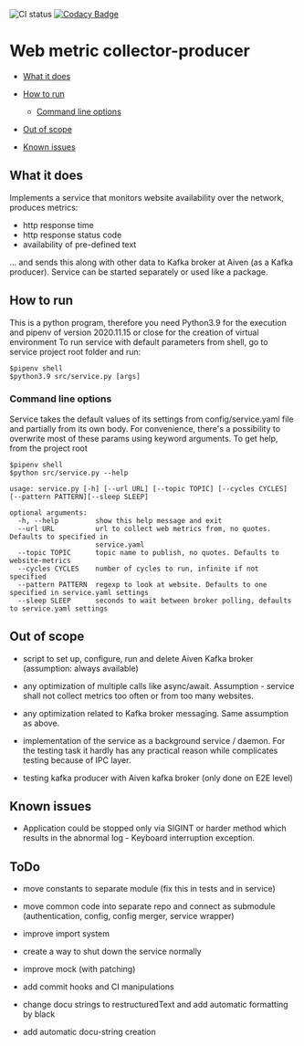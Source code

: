 ![CI status](https://github.com/ssichynskyi/web_metric_collection/actions/workflows/run_checks_and_tests.yml/badge.svg)
[![Codacy Badge](https://app.codacy.com/project/badge/Grade/c88e5519a03f4fccb996837298f43f7d)](https://www.codacy.com/gh/ssichynskyi/web_metric_collection/dashboard?utm_source=github.com&amp;utm_medium=referral&amp;utm_content=ssichynskyi/web_metric_collection&amp;utm_campaign=Badge_Grade)
# Web metric collector-producer

- [What it does](#what-it-does)

- [How to run](#how-to-run)
  - [Command line options](#command-line-options)

- [Out of scope](#out-of-scope)

- [Known issues](#known-issues)

## What it does
Implements a service that monitors website availability over the network, produces metrics:
- http response time
- http response status code
- availability of pre-defined text

... and sends this along with other data to Kafka broker at Aiven (as a Kafka producer).
Service can be started separately or used like a package.

## How to run
This is a python program, therefore you need Python3.9 for the execution and pipenv of version 2020.11.15 or close
for the creation of virtual environment
To run service with default parameters from shell, go to service project root folder and run:
```console
$pipenv shell
$python3.9 src/service.py [args]
```

### Command line options
Service takes the default values of its settings from config/service.yaml file and partially from its own body.
For convenience, there's a possibility to overwrite most of these params using keyword arguments.
To get help, from the project root
```console
$pipenv shell
$python src/service.py --help

usage: service.py [-h] [--url URL] [--topic TOPIC] [--cycles CYCLES] [--pattern PATTERN][--sleep SLEEP]

optional arguments:
  -h, --help         show this help message and exit
  --url URL          url to collect web metrics from, no quotes. Defaults to specified in
                     service.yaml
  --topic TOPIC      topic name to publish, no quotes. Defaults to website-metrics
  --cycles CYCLES    number of cycles to run, infinite if not specified
  --pattern PATTERN  regexp to look at website. Defaults to one specified in service.yaml settings
  --sleep SLEEP      seconds to wait between broker polling, defaults to service.yaml settings
```

## Out of scope
- script to set up, configure, run and delete Aiven Kafka broker (assumption: always available)

- any optimization of multiple calls like async/await. Assumption - service shall
  not collect metrics too often or from too many websites.

- any optimization related to Kafka broker messaging. Same assumption as above.

- implementation of the service as a background service / daemon. For the testing task
  it hardly has any practical reason while complicates testing because of IPC layer.

- testing kafka producer with Aiven kafka broker (only done on E2E level)

## Known issues
- Application could be stopped only via SIGINT or harder method which results in
the abnormal log - Keyboard interruption exception.

## ToDo
- move constants to separate module (fix this in tests and in service)

- move common code into separate repo and connect as submodule
  (authentication, config, config merger, service wrapper)

- improve import system

- create a way to shut down the service normally

- improve mock (with patching)

- add commit hooks and CI manipulations

- change docu strings to restructuredText and add automatic formatting by black

- add automatic docu-string creation
